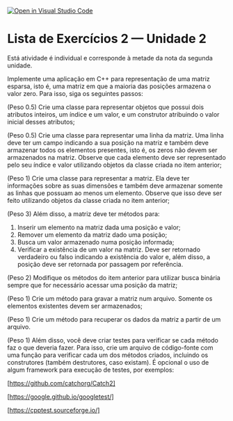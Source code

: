 [![Open in Visual Studio Code](https://classroom.github.com/assets/open-in-vscode-c66648af7eb3fe8bc4f294546bfd86ef473780cde1dea487d3c4ff354943c9ae.svg)](https://classroom.github.com/online_ide?assignment_repo_id=7997447&assignment_repo_type=AssignmentRepo)
# Lista de Exercícios 2 — Unidade 2

Está atividade é individual e corresponde à metade da nota da segunda unidade.

Implemente uma aplicação em C++ para representação de uma matriz esparsa, isto é, uma matriz em que a maioria das posições armazena o valor zero. Para isso, siga os seguintes passos:

(Peso 0.5) Crie uma classe para representar objetos que possui dois atributos inteiros, um índice e um valor, e um construtor atribuindo o valor inicial desses atributos;

(Peso 0.5) Crie uma classe para representar uma linha da matriz. Uma linha deve ter um campo indicando a sua posição na matriz e também deve armazenar todos os elementos presentes, isto é, os zeros não devem ser armazenados na matriz. Observe que cada elemento deve ser representado pelo seu índice e valor utilizando objetos da classe criada no item anterior;

(Peso 1) Crie uma classe para representar a matriz. Ela deve ter informações sobre as suas dimensões e também deve armazenar somente as linhas que possuam ao menos um elemento. Observe que isso deve ser feito utilizando objetos da classe criada no item anterior;

(Peso 3) Além disso, a matriz deve ter métodos para:
1. Inserir um elemento na matriz dada uma posição e valor;
2. Remover um elemento da matriz dado uma posição;
3. Busca um valor armazenado numa posição informada;
4. Verificar a existência de um valor na matriz. Deve ser retornado verdadeiro ou falso indicando a existência do valor e, além disso, a posição deve ser retornada por passagem por referência.

(Peso 2) Modifique os métodos do item anterior para utilizar busca binária sempre que for necessário acessar uma posição da matriz;

(Peso 1) Crie um método para gravar a matriz num arquivo. Somente os elementos existentes devem ser armazenados;

(Peso 1) Crie um método para recuperar os dados da matriz a partir de um arquivo.

(Peso 1) Além disso, você deve criar testes para verificar se cada método faz o que deveria fazer. Para isso, crie um arquivo de código-fonte com uma função para verificar cada um dos métodos criados, incluindo os construtores (também destrutores, caso existam). É opcional o uso de algum framework para execução de testes, por exemplos:

[https://github.com/catchorg/Catch2]

[https://google.github.io/googletest/]

[https://cpptest.sourceforge.io/]
